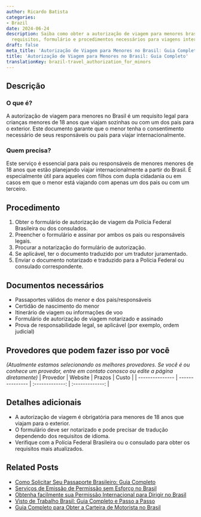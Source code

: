 ```yaml
---
author: Ricardo Batista
categories:
- Brazil
date: 2024-06-24
description: Saiba como obter a autorização de viagem para menores brasileiros, incluindo
  requisitos, formulário e procedimentos necessários para viagens internacionais.
draft: false
meta_title: 'Autorização de Viagem para Menores no Brasil: Guia Completo'
title: 'Autorização de Viagem para Menores no Brasil: Guia Completo'
translationKey: brazil-travel_authorization_for_minors
---
```



## Descrição
### O que é?
A autorização de viagem para menores no Brasil é um requisito legal para crianças menores de 18 anos que viajam sozinhas ou com um dos pais para o exterior. Este documento garante que o menor tenha o consentimento necessário de seus responsáveis ou pais para viajar internacionalmente.

### Quem precisa?
Este serviço é essencial para pais ou responsáveis de menores menores de 18 anos que estão planejando viajar internacionalmente a partir do Brasil. É especialmente útil para aqueles com filhos com dupla cidadania ou em casos em que o menor está viajando com apenas um dos pais ou com um terceiro.

## Procedimento

1. Obter o formulário de autorização de viagem da Polícia Federal Brasileira ou dos consulados.
2. Preencher o formulário e assinar por ambos os pais ou responsáveis legais.
3. Procurar a notarização do formulário de autorização.
4. Se aplicável, ter o documento traduzido por um tradutor juramentado.
5. Enviar o documento notarizado e traduzido para a Polícia Federal ou consulado correspondente.

## Documentos necessários

- Passaportes válidos do menor e dos pais/responsáveis
- Certidão de nascimento do menor
- Itinerário de viagem ou informações de voo
- Formulário de autorização de viagem notarizado e assinado
- Prova de responsabilidade legal, se aplicável (por exemplo, ordem judicial)

## Provedores que podem fazer isso por você
_(Atualmente estamos selecionando os melhores provedores. Se você é ou conhece um provedor, entre em contato conosco ou edite a página diretamente)_
| Provedor        |     Website     |     Prazos    |       Custo      |
| --------------- | --------------- |  :-------------: | :-------------: |

## Detalhes adicionais

- A autorização de viagem é obrigatória para menores de 18 anos que viajam para o exterior.
- O formulário deve ser notarizado e pode precisar de tradução dependendo dos requisitos de idioma.
- Verifique com a Polícia Federal Brasileira ou o consulado para obter os requisitos mais atualizados.
## Related Posts

- [Como Solicitar Seu Passaporte Brasileiro: Guia Completo](https://tramitit.com/pt/guides/brazil/emiss%C3%A3o_de_passaporte/)
- [Serviços de Emissão de Permissão sem Esforço no Brasil](https://tramitit.com/pt/guides/brazil/emiss%C3%A3o_de_alvar%C3%A1/)
- [Obtenha facilmente sua Permissão Internacional para Dirigir no Brasil](https://tramitit.com/pt/guides/brazil/permiss%C3%A3o_internacional_para_dirigir/)
- [Visto de Trabalho Brasil: Guia Completo e Passo a Passo](https://tramitit.com/pt/guides/brazil/visto_de_trabalho/)
- [Guia Completo para Obter a Carteira de Motorista no Brasil](https://tramitit.com/pt/guides/brazil/carteira_de_motorista/)